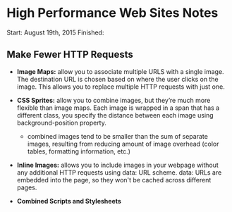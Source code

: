 # High Performance Web Sites Notes 

Start: August 19th, 2015
Finished: 

## Make Fewer HTTP Requests
- **Image Maps:**
  allow you to associate multiple URLS with a single image. The destination URL is chosen based on where the user clicks on the image. This allows you to replace multiple HTTP requests with just one.<br/>
- **CSS Sprites:**
  allow you to combine images, but they’re much more flexible than image maps. Each image is wrapped in a span that has a different class, you specify the distance between each image using background-position property.
  - combined images tend to be smaller than the sum of separate images, resulting from reducing amount of image overhead (color tables, formatting information, etc.) <br/>

- **Inline Images:**
  allows you to include images in your webpage without any additional HTTP requests using data: URL scheme. data: URLs are embedded into the page, so they won't be cached across different pages.<br/>
- **Combined Scripts and Stylesheets**
